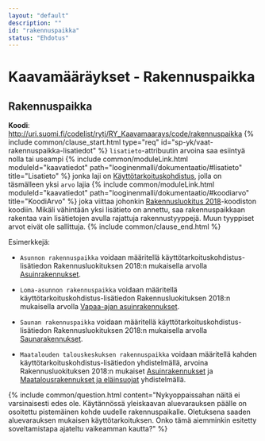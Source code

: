 ```yaml
---
layout: "default"
description: ""
id: "rakennuspaikka"
status: "Ehdotus"
---
```

# Kaavamääräykset - Rakennuspaikka

## Rakennuspaikka
**Koodi**: <http://uri.suomi.fi/codelist/rytj/RY_Kaavamaarays/code/rakennuspaikka>
{% include common/clause_start.html type="req" id="sp-yk/vaat-rakennuspaikka-lisatiedot" %}
```lisatieto```-attribuutin arvoina saa esiintyä nolla tai useampi {% include common/moduleLink.html moduleId="kaavatiedot" path="looginenmalli/dokumentaatio/#lisatieto" title="Lisatieto" %} jonka laji on [Käyttötarkoituskohdistus](http://uri.suomi.fi/codelist/rytj/RY_Kaavamaarayksen_Lisatieto/code/kayttotarkoituskohdistus), jolla on täsmälleen yksi ```arvo``` lajia {% include common/moduleLink.html moduleId="kaavatiedot" path="looginenmalli/dokumentaatio/#koodiarvo" title="KoodiArvo" %} joka viittaa johonkin [Rakennusluokitus 2018](http://uri.suomi.fi/codelist/jhs/rakennus_1_20180712)-koodiston koodiin. Mikäli vähintään yksi lisätieto on annettu, saa rakennuspaikkaan rakentaa vain lisätietojen avulla rajattuja rakennustyyppejä. Muun tyyppiset arvot eivät ole sallittuja.
{% include common/clause_end.html %}

Esimerkkejä:<br>
* ```Asunnon rakennuspaikka``` voidaan määritellä käyttötarkoituskohdistus-lisätiedon Rakennusluokituksen 2018:n mukaisella arvolla [Asuinrakennukset](http://uri.suomi.fi/codelist/jhs/rakennus_1_20180712/code/01).

* ```Loma-asunnon rakennuspaikka``` voidaan määritellä käyttötarkoituskohdistus-lisätiedon Rakennusluokituksen 2018:n mukaisella arvolla [Vapaa-ajan asuinrakennukset](http://uri.suomi.fi/codelist/jhs/rakennus_1_20180712/code/02).

* ```Saunan rakennuspaikka``` voidaan määritellä käyttötarkoituskohdistus-lisätiedon Rakennusluokituksen 2018:n mukaisella arvolla [Saunarakennukset](http://uri.suomi.fi/codelist/jhs/rakennus_1_20180712/code/1910).

* ```Maatalouden talouskeskuksen rakennuspaikka``` voidaan määritellä kahden käyttötarkoituskohdistus-lisätiedon yhdistelmällä, arvoina Rakennusluokituksen 2018:n mukaiset [Asuinrakennukset](http://uri.suomi.fi/codelist/jhs/rakennus_1_20180712/code/01) ja [Maatalousrakennukset ja eläinsuojat](http://uri.suomi.fi/codelist/jhs/rakennus_1_20180712/code/14) yhdistelmällä.

{% include common/question.html content="Nykyoppaissahan näitä ei varsinaisesti edes ole. Käytännössä yleiskaavan aluevarauksen päälle on osoitettu pistemäinen kohde uudelle rakennuspaikalle. Oletuksena saaden aluevarauksen mukaisen käyttötarkoituksen. Onko tämä aiemminkin esitetty soveltamistapa ajateltu vaikeamman kautta?" %}